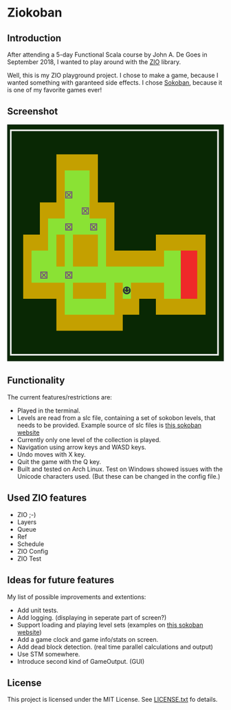# Ziokoban

## Introduction

After attending a 5-day Functional Scala course by John A. De Goes in September 2018, I wanted to play around with the [ZIO](https://zio.dev) library.

Well, this is my ZIO playground project. I chose to make a game, because I wanted something with garanteed side effects. I chose [Sokoban](https://en.wikipedia.org/wiki/Sokoban), because it is one of my favorite games ever!

## Screenshot

![screenshot](images/screenshot.png)

## Functionality
The current features/restrictions are:
- Played in the terminal.
- Levels are read from a slc file, containing a set of sokobon levels, that needs to be provided.
  Example source of slc files is [this sokoban website](http://www.sourcecode.se/sokoban/levels)
- Currently only one level of the collection is played.
- Navigation using arrow keys and WASD keys.
- Undo moves with X key.
- Quit the game with the Q key.
- Built and tested on Arch Linux. Test on Windows showed issues with the Unicode characters used. (But these can be changed in the config file.)

## Used ZIO features
- ZIO ;-)
- Layers
- Queue
- Ref
- Schedule
- ZIO Config
- ZIO Test
 
## Ideas for future features 
My list of possible improvements and extentions:
- Add unit tests.
- Add logging. (displaying in seperate part of screen?)
- Support loading and playing level sets (examples on [this sokoban website](http://www.sourcecode.se/sokoban/levels))
- Add a game clock and game info/stats on screen.
- Add dead block detection. (real time parallel calculations and output)
- Use STM somewhere.
- Introduce second kind of GameOutput. (GUI)

## License
This project is licensed under the MIT License. See [LICENSE.txt](LICENSE.txt) fo details.

